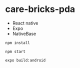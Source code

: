 # care-bricks-pda

* React native
* Expo
* NativeBase

```
npm install
```

```
npm start
```

```
expo build:android
```